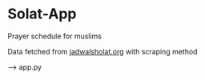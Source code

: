 # Solat-App
 Prayer schedule for muslims

Data fetched from [jadwalsholat.org](https://jadwalsholat.org) with scraping method

--> app.py
